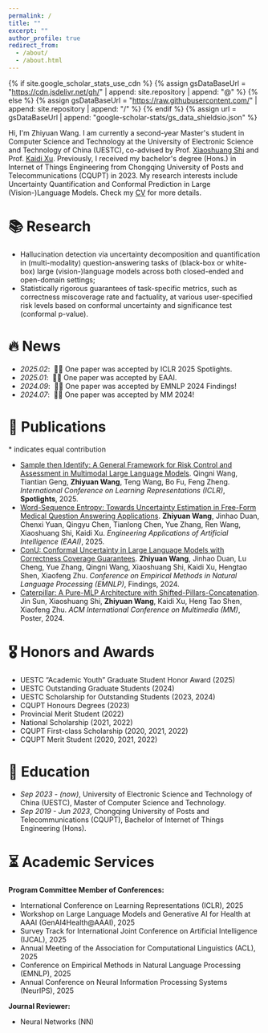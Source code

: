 ```yaml
---
permalink: /
title: ""
excerpt: ""
author_profile: true
redirect_from: 
  - /about/
  - /about.html
---
```


{% if site.google_scholar_stats_use_cdn %}
{% assign gsDataBaseUrl = "https://cdn.jsdelivr.net/gh/" | append: site.repository | append: "@" %}
{% else %}
{% assign gsDataBaseUrl = "https://raw.githubusercontent.com/" | append: site.repository | append: "/" %}
{% endif %}
{% assign url = gsDataBaseUrl | append: "google-scholar-stats/gs_data_shieldsio.json" %}

<span class='anchor' id='about-me'></span>

Hi, I'm Zhiyuan Wang. I am currently a second-year Master's student in Computer Science and Technology at the University of Electronic Science and Technology of China (UESTC), co-advised by Prof. [Xiaoshuang Shi](https://scholar.google.com/citations?user=BWGQt3YAAAAJ&hl=en) and Prof. [Kaidi Xu](https://scholar.google.com/citations?user=lYK0wlsAAAAJ&hl=en). Previously, I received my bachelor's degree (Hons.) in Internet of Things Engineering from Chongqing University of Posts and Telecommunications (CQUPT) in 2023. 
My research interests include Uncertainty Quantification and Conformal Prediction in Large (Vision-)Language Models. Check my [CV](../assets/CV.pdf) for more details. 


# 📚 Research
- Hallucination detection via uncertainty decomposition and quantification in (multi-modality) question-answering tasks of (black-box or white-box) large (vision-)language models across both closed-ended and open-domain settings;
- Statistically rigorous guarantees of task-specific metrics, such as correctness miscoverage rate and factuality, at various user-specified risk levels based on conformal uncertainty and significance test (conformal p-value).

# 🔥 News
- *2025.02*: &nbsp;🎉🎉 One paper was accepted by ICLR 2025 Spotlights.
- *2025.01*: &nbsp;🎉🎉 One paper was accepted by EAAI.
- *2024.09*: &nbsp;🎉🎉 One paper was accepted by EMNLP 2024 Findings!
- *2024.07*: &nbsp;🎉🎉 One paper was accepted by MM 2024!

# 📝 Publications
\* indicates equal contribution

- [Sample then Identify: A General Framework for Risk Control and Assessment in Multimodal Large Language Models](https://openreview.net/forum?id=9WYMDgxDac&referrer=%5BAuthor%20Console%5D(%2Fgroup%3Fid%3DICLR.cc%2F2025%2FConference%2FAuthors%23your-submissions)). Qingni Wang, Tiantian Geng, **Zhiyuan Wang**, Teng Wang, Bo Fu, Feng Zheng. *International Conference on Learning Representations (ICLR)*, **Spotlights**, 2025.
- [Word-Sequence Entropy: Towards Uncertainty Estimation in Free-Form Medical Question Answering Applications](https://www.sciencedirect.com/science/article/abs/pii/S0952197624017111). **Zhiyuan Wang**, Jinhao Duan, Chenxi Yuan, Qingyu Chen, Tianlong Chen, Yue Zhang, Ren Wang, Xiaoshuang Shi, Kaidi Xu. *Engineering Applications of Artificial Intelligence (EAAI)*, 2025.
- [ConU: Conformal Uncertainty in Large Language Models with Correctness Coverage Guarantees](https://aclanthology.org/2024.findings-emnlp.404/). **Zhiyuan Wang**, Jinhao Duan, Lu Cheng, Yue Zhang, Qingni Wang, Xiaoshuang Shi, Kaidi Xu, Hengtao Shen, Xiaofeng Zhu. *Conference on Empirical Methods in Natural Language Processing (EMNLP)*, Findings, 2024.
- [Caterpillar: A Pure-MLP Architecture with Shifted-Pillars-Concatenation](https://dl.acm.org/doi/10.1145/3664647.3680809). Jin Sun, Xiaoshuang Shi, **Zhiyuan Wang**, Kaidi Xu, Heng Tao Shen, Xiaofeng Zhu. *ACM International Conference on Multimedia (MM)*, Poster, 2024.


# 🎖 Honors and Awards
- UESTC “Academic Youth” Graduate Student Honor Award (2025)
- UESTC Outstanding Graduate Students (2024)
- UESTC Scholarship for Outstanding Students (2023, 2024)
- CQUPT Honours Degrees (2023)
- Provincial Merit Student (2022)
- National Scholarship (2021, 2022)
- CQUPT First-class Scholarship (2020, 2021, 2022)
- CQUPT Merit Student (2020, 2021, 2022)

# 📖 Education
- *Sep 2023 - (now)*, University of Electronic Science and Technology of China (UESTC), Master of Computer Science and Technology.
- *Sep 2019 - Jun 2023*, Chongqing University of Posts and Telecommunications (CQUPT), Bachelor of Internet of Things Engineering (Hons).

# ⏳ Academic Services
**Program Committee Member of Conferences:**
- International Conference on Learning Representations (ICLR), 2025
- Workshop on Large Language Models and Generative AI for Health at AAAI (GenAI4Health@AAAI), 2025
- Survey Track for International Joint Conference on Artificial Intelligence (IJCAL), 2025
- Annual Meeting of the Association for Computational Linguistics (ACL), 2025
- Conference on Empirical Methods in Natural Language Processing (EMNLP), 2025
- Annual Conference on Neural Information Processing Systems (NeurIPS), 2025

**Journal Reviewer:**
- Neural Networks (NN)

